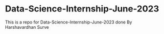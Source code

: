# Data-Science-Internship-June-2023
This is a repo for Data-Science-Internship-June-2023 done By Harshavardhan Surve
